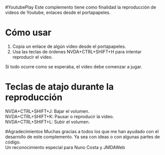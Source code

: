 #YoutubePlay
Este complemento tiene como finalidad la reproducción de videos de Youtube, enlaces desde el portapapeles.

# Cómo usar
1. Copia un enlace de algún video desde el portapapeles.
2. Usa las teclas de órdenes NVDA+CTRL+SHIFT+H para intentar reproducir el video.

Si todo ocurre como se esperaba, el video debe comenzar a jugar.

# Teclas de atajo durante la reproducción
NVDA+CTRL+SHIFT+J: Bajar el volumen.  
NVDA+CTRL+SHIFT+K: Pausar o reproducir la video.  
NVDA+CTRL+SHIFT+L: Subir el volumen.  

#Agradecimientos
Muchas gracias a todos los que me han ayudado con el desarrollo de este complemento. Ya sea con ideas o con algunas partes de código.  
Un reconocimiento especial para Nuno Costa y JMDAWeb